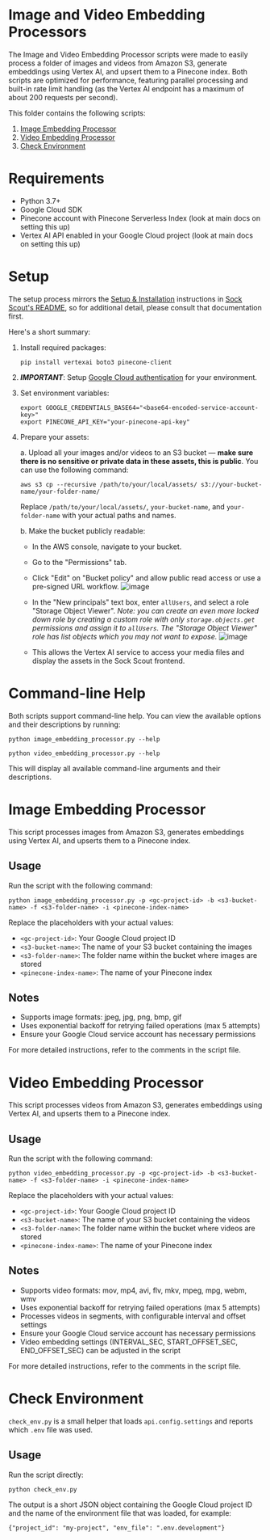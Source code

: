 # Image and Video Embedding Processors

The Image and Video Embedding Processor scripts were made to easily process a folder of images and videos from Amazon S3, generate embeddings using Vertex AI, and upsert them to a Pinecone index. Both scripts are optimized for performance, featuring parallel processing and built-in rate limit handling (as the Vertex AI endpoint has a maximum of about 200 requests per second).

This folder contains the following scripts:

1. [Image Embedding Processor](#image-embedding-processor)
2. [Video Embedding Processor](#video-embedding-processor)
3. [Check Environment](#check-environment)

# Requirements

- Python 3.7+
- Google Cloud SDK
- Pinecone account with Pinecone Serverless Index (look at main docs on setting this up)
- Vertex AI API enabled in your Google Cloud project (look at main docs on setting this up)

# Setup

The setup process mirrors the [Setup & Installation](https://github.com/pinecone-io/sample-apps/blob/main/shop-the-look/README.md) instructions in [Sock Scout's README](https://github.com/pinecone-io/sample-apps/blob/main/shop-the-look/README.md), so for additional detail, please consult that documentation first.

Here's a short summary:

1. Install required packages:

   ```
   pip install vertexai boto3 pinecone-client
   ```

2. ***IMPORTANT***: Setup [Google Cloud authentication](https://cloud.google.com/vertex-ai/generative-ai/docs/embeddings/get-multimodal-embeddings#prereqs) for your environment. 

3. Set environment variables:
   
   ```
   export GOOGLE_CREDENTIALS_BASE64="<base64-encoded-service-account-key>"
   export PINECONE_API_KEY="your-pinecone-api-key"
   ```

4. Prepare your assets:

   a. Upload all your images and/or videos to an S3 bucket — **make sure there is no sensitive or private data in these assets, this is public**. You can use the following command:

      ```
      aws s3 cp --recursive /path/to/your/local/assets/ s3://your-bucket-name/your-folder-name/
      ```

      Replace `/path/to/your/local/assets/`, `your-bucket-name`, and `your-folder-name` with your actual paths and names.

   b. Make the bucket publicly readable:
      - In the AWS console, navigate to your bucket.
      - Go to the "Permissions" tab.
      - Click "Edit" on "Bucket policy" and allow public read access or use a pre-signed URL workflow.
      ![image](https://github.com/user-attachments/assets/3ae9cd25-b548-44f5-87df-88203d4bb481)
      - In the "New principals" text box, enter `allUsers`, and select a role "Storage Object Viewer". *Note: you can create an even more locked down role by creating a custom role with only `storage.objects.get` permissions and assign it to `allUsers`. The "Storage Object Viewer" role has list objects which you may not want to expose.*
      ![image](https://github.com/user-attachments/assets/0bfa1981-ef7a-4a1f-93e7-d9edb37c9afa)

      - This allows the Vertex AI service to access your media files and display the assets in the Sock Scout frontend.

# Command-line Help

Both scripts support command-line help. You can view the available options and their descriptions by running:

```
python image_embedding_processor.py --help

python video_embedding_processor.py --help
```

This will display all available command-line arguments and their descriptions.

# Image Embedding Processor

This script processes images from Amazon S3, generates embeddings using Vertex AI, and upserts them to a Pinecone index.

## Usage

Run the script with the following command:

```
python image_embedding_processor.py -p <gc-project-id> -b <s3-bucket-name> -f <s3-folder-name> -i <pinecone-index-name>
```

Replace the placeholders with your actual values:
- `<gc-project-id>`: Your Google Cloud project ID
- `<s3-bucket-name>`: The name of your S3 bucket containing the images
- `<s3-folder-name>`: The folder name within the bucket where images are stored
- `<pinecone-index-name>`: The name of your Pinecone index

## Notes

- Supports image formats: jpeg, jpg, png, bmp, gif
- Uses exponential backoff for retrying failed operations (max 5 attempts)
- Ensure your Google Cloud service account has necessary permissions

For more detailed instructions, refer to the comments in the script file.


# Video Embedding Processor

This script processes videos from Amazon S3, generates embeddings using Vertex AI, and upserts them to a Pinecone index.

## Usage

Run the script with the following command:

```
python video_embedding_processor.py -p <gc-project-id> -b <s3-bucket-name> -f <s3-folder-name> -i <pinecone-index-name>
```

Replace the placeholders with your actual values:
- `<gc-project-id>`: Your Google Cloud project ID
- `<s3-bucket-name>`: The name of your S3 bucket containing the videos
- `<s3-folder-name>`: The folder name within the bucket where videos are stored
- `<pinecone-index-name>`: The name of your Pinecone index

## Notes

- Supports video formats: mov, mp4, avi, flv, mkv, mpeg, mpg, webm, wmv
- Uses exponential backoff for retrying failed operations (max 5 attempts)
- Processes videos in segments, with configurable interval and offset settings
- Ensure your Google Cloud service account has necessary permissions
- Video embedding settings (INTERVAL_SEC, START_OFFSET_SEC, END_OFFSET_SEC) can be adjusted in the script

For more detailed instructions, refer to the comments in the script file. 

# Check Environment

`check_env.py` is a small helper that loads `api.config.settings` and reports
which `.env` file was used.

## Usage

Run the script directly:

```
python check_env.py
```

The output is a short JSON object containing the Google Cloud project ID and the
name of the environment file that was loaded, for example:

```
{"project_id": "my-project", "env_file": ".env.development"}
```
